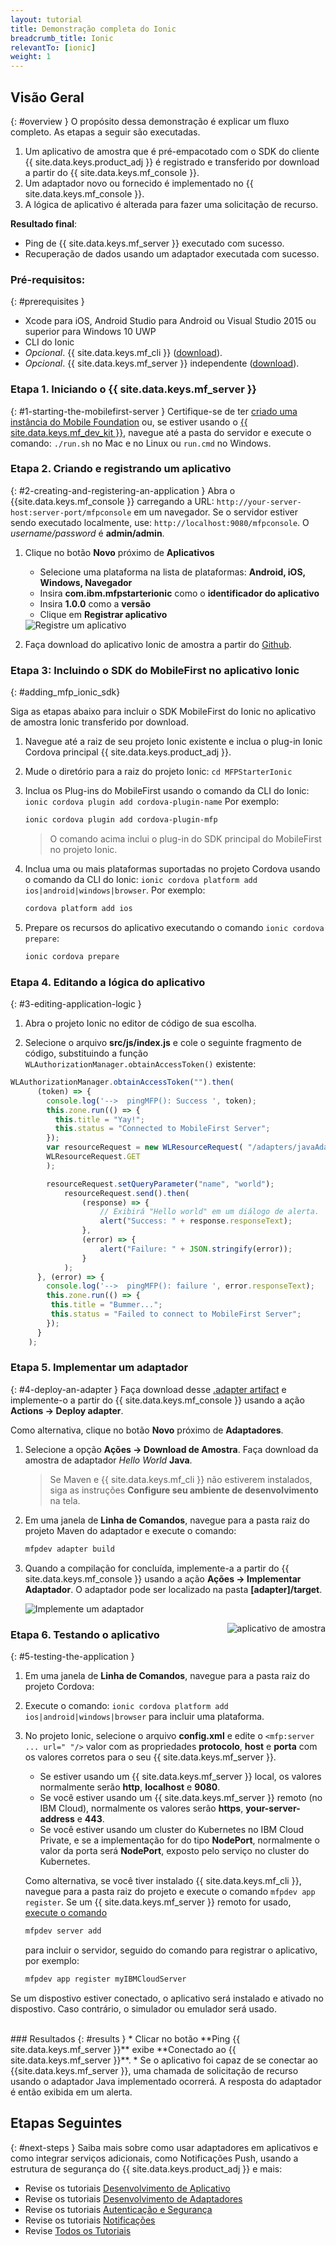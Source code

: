 ```yaml
---
layout: tutorial
title: Demonstração completa do Ionic
breadcrumb_title: Ionic
relevantTo: [ionic]
weight: 1
---
```

<!-- NLS_CHARSET=UTF-8 -->
## Visão Geral
{: #overview }
O propósito dessa demonstração é explicar um fluxo completo. As etapas a seguir são executadas.

1. Um aplicativo de amostra que é pré-empacotado com o SDK do cliente {{ site.data.keys.product_adj }} é registrado e transferido
por download a partir do {{ site.data.keys.mf_console }}.
2. Um adaptador novo ou fornecido é implementado no {{ site.data.keys.mf_console }}.  
3. A lógica de aplicativo é alterada para fazer uma solicitação de recurso.

**Resultado final**:

* Ping de {{ site.data.keys.mf_server }} executado com sucesso.
* Recuperação de dados usando um adaptador executada com sucesso.

### Pré-requisitos:
{: #prerequisites }
* Xcode para iOS, Android Studio para Android ou Visual Studio 2015 ou superior para Windows 10 UWP
* CLI do Ionic
* *Opcional*. {{ site.data.keys.mf_cli }} ([download]({{site.baseurl}}/downloads)).
* *Opcional*. {{ site.data.keys.mf_server }} independente ([download]({{site.baseurl}}/downloads)).

### Etapa 1. Iniciando o {{ site.data.keys.mf_server }}
{: #1-starting-the-mobilefirst-server }
Certifique-se de ter [criado uma instância do Mobile Foundation](../../bluemix/using-mobile-foundation) ou, se estiver usando o [{{ site.data.keys.mf_dev_kit }}](../../installation-configuration/development/mobilefirst), navegue até a pasta do servidor e execute o comando: `./run.sh` no Mac e no Linux ou `run.cmd` no Windows.

### Etapa 2. Criando e registrando um aplicativo
{: #2-creating-and-registering-an-application }
Abra o {{site.data.keys.mf_console }} carregando a URL: `http://your-server-host:server-port/mfpconsole` em um navegador. Se o servidor estiver sendo executado localmente, use: `http://localhost:9080/mfpconsole`. O *username/password* é **admin/admin**.

1. Clique no botão **Novo** próximo de **Aplicativos**
    * Selecione uma plataforma na lista de plataformas: **Android, iOS, Windows, Navegador**
    * Insira **com.ibm.mfpstarterionic** como o **identificador do aplicativo**
    * Insira **1.0.0** como a **versão**
    * Clique em **Registrar aplicativo**

    <img class="gifplayer" alt="Registre um aplicativo" src="register-an-application-ionic.png"/>

2. Faça download do aplicativo Ionic de amostra a partir do [Github](https://github.ibm.com/MFPSamples/MFPStarterIonic).

### Etapa 3: Incluindo o SDK do MobileFirst no aplicativo Ionic
{: #adding_mfp_ionic_sdk}

Siga as etapas abaixo para incluir o SDK MobileFirst do Ionic no aplicativo de amostra Ionic transferido por download.

1. Navegue até a raiz de seu projeto Ionic existente e inclua o plug-in Ionic Cordova principal {{ site.data.keys.product_adj }}.

2. Mude o diretório para a raiz do projeto Ionic: `cd MFPStarterIonic`

3. Inclua os Plug-ins do MobileFirst usando o comando da CLI do Ionic: `ionic cordova plugin add cordova-plugin-name`
Por exemplo:

   ```bash
   ionic cordova plugin add cordova-plugin-mfp
   ```

   > O comando acima inclui o plug-in do SDK principal do MobileFirst no projeto Ionic.

4. Inclua uma ou mais plataformas suportadas no projeto Cordova usando o comando da CLI do Ionic: `ionic cordova platform add ios|android|windows|browser`. Por
exemplo:

   ```bash
   cordova platform add ios
   ```

5. Prepare os recursos do aplicativo executando o comando ` ionic cordova prepare `:

   ```bash
   ionic cordova prepare
   ```

### Etapa 4. Editando a lógica do aplicativo
{: #3-editing-application-logic }
1. Abra o projeto Ionic no editor de código de sua escolha.

2. Selecione o arquivo **src/js/index.js** e cole o seguinte fragmento de código, substituindo a função `WLAuthorizationManager.obtainAccessToken()` existente:

```javascript
WLAuthorizationManager.obtainAccessToken("").then(
      (token) => {
        console.log('-->  pingMFP(): Success ', token);
        this.zone.run(() => {
          this.title = "Yay!";
          this.status = "Connected to MobileFirst Server";
        });
        var resourceRequest = new WLResourceRequest( "/adapters/javaAdapter/resource/greet/",
        WLResourceRequest.GET
        );

        resourceRequest.setQueryParameter("name", "world");
            resourceRequest.send().then(
                (response) => {
                    // Exibirá "Hello world" em um diálogo de alerta.
                    alert("Success: " + response.responseText);
                },
                (error) => {
                    alert("Failure: " + JSON.stringify(error));
                }
            );
      }, (error) => {
        console.log('-->  pingMFP(): failure ', error.responseText);
        this.zone.run(() => {
         this.title = "Bummer...";
         this.status = "Failed to connect to MobileFirst Server";
        });
      }
    );
```

### Etapa 5. Implementar um adaptador
{: #4-deploy-an-adapter }
Faça download desse [.adapter artifact](../javaAdapter.adapter) e implemente-o a partir do {{ site.data.keys.mf_console }} usando a ação **Actions  → Deploy adapter**.

Como alternativa, clique no botão **Novo** próximo de **Adaptadores**.  

1. Selecione a opção **Ações → Download de Amostra**. Faça download da amostra de adaptador *Hello World* **Java**.

    > Se Maven e {{ site.data.keys.mf_cli }} não estiverem instalados, siga as instruções **Configure seu ambiente de desenvolvimento** na tela.

2. Em uma janela de **Linha de Comandos**, navegue para a pasta raiz do projeto Maven do adaptador e execute o comando:

    ```bash
    mfpdev adapter build
    ```

3. Quando a compilação for concluída, implemente-a a partir do {{ site.data.keys.mf_console }} usando a ação **Ações → Implementar Adaptador**. O adaptador pode ser localizado na pasta **[adapter]/target**.

    <img class="gifplayer" alt="Implemente um adaptador" src="create-an-adapter.png"/>   


<img src="ionicQuickStart.png" alt="aplicativo de amostra" style="float:right"/>

### Etapa 6. Testando o aplicativo
{: #5-testing-the-application }
1. Em uma janela de **Linha de Comandos**, navegue para a pasta raiz do projeto Cordova:
2. Execute o comando: `ionic cordova platform add ios|android|windows|browser` para incluir uma plataforma.
3. No projeto Ionic, selecione o arquivo **config.xml** e edite o `<mfp:server ... url=" "/>` valor com as propriedades **protocolo**, **host** e **porta** com os valores corretos para o seu {{ site.data.keys.mf_server }}.
    * Se estiver usando um {{ site.data.keys.mf_server }} local, os valores normalmente serão **http**, **localhost** e **9080**.
    * Se você estiver usando um {{ site.data.keys.mf_server }} remoto (no IBM Cloud), normalmente os valores serão **https**, **your-server-address** e **443**.
    * Se você estiver usando um cluster do Kubernetes no IBM Cloud Private, e se a implementação for do tipo **NodePort**, normalmente o valor da porta será **NodePort**, exposto pelo serviço no cluster do Kubernetes.

    Como alternativa, se você tiver instalado {{ site.data.keys.mf_cli }}, navegue para a pasta raiz do projeto e execute o comando
`mfpdev app register`. Se um {{ site.data.keys.mf_server }} remoto for usado, [execute o comando](../../application-development/using-mobilefirst-cli-to-manage-mobilefirst-artifacts/#add-a-new-server-instance)
    ```bash
    mfpdev server add
    ```
     para incluir o servidor, seguido do comando para registrar o aplicativo, por exemplo:
    ```bash
    mfpdev app register myIBMCloudServer
    ```

Se um dispostivo estiver conectado, o aplicativo será instalado e ativado no dispostivo.
Caso contrário, o simulador ou emulador será usado.

<br clear="all"/>
### Resultados
{: #results }
* Clicar no botão **Ping {{ site.data.keys.mf_server }}** exibe **Conectado ao {{ site.data.keys.mf_server }}**.
* Se o aplicativo foi capaz de se conectar ao {{site.data.keys.mf_server }}, uma chamada de solicitação de recurso usando o adaptador Java implementado ocorrerá. A resposta do adaptador é então exibida em um alerta.

## Etapas Seguintes
{: #next-steps }
Saiba mais sobre como usar adaptadores em aplicativos e como integrar serviços adicionais, como Notificações Push, usando a estrutura de segurança do {{ site.data.keys.product_adj }} e mais:

- Revise os tutoriais [Desenvolvimento de Aplicativo](../../application-development/)
- Revise os tutoriais [Desenvolvimento de Adaptadores](../../adapters/)
- Revise os tutoriais [Autenticação e Segurança](../../authentication-and-security/)
- Revise os tutoriais [Notificações](../../notifications/)
- Revise [Todos os Tutoriais](../../all-tutorials)
